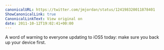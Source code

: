```yaml
---
canonicalURL: https://twitter.com/jmjordan/status/124198320011878401
ShowCanonicalLink: true
CanonicalLinkText: View original on
date: 2011-10-12T19:02:41+00:00
---
```

A word of warning to everyone updating to iOS5 today: make sure you back up your device first.
